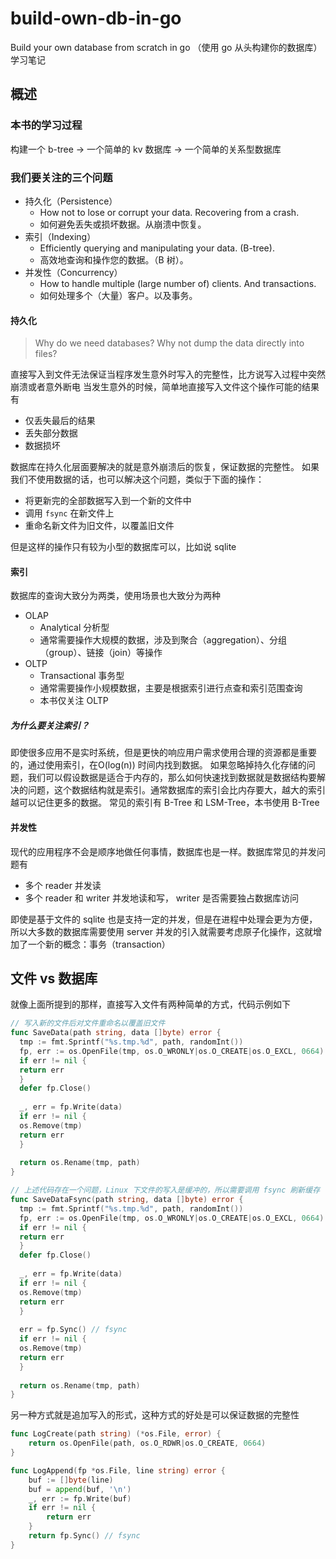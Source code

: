 # build-own-db-in-go

Build your own database from scratch in go （使用 go 从头构建你的数据库）学习笔记

## 概述

### 本书的学习过程

构建一个 b-tree -> 一个简单的 kv 数据库 -> 一个简单的关系型数据库

### 我们要关注的三个问题

- 持久化（Persistence）
    - How not to lose or corrupt your data. Recovering from a crash.
    - 如何避免丢失或损坏数据。从崩溃中恢复。
- 索引（Indexing）
    - Efficiently querying and manipulating your data. (B-tree).
    - 高效地查询和操作您的数据。（B 树）。
- 并发性（Concurrency）
    - How to handle multiple (large number of) clients. And transactions.
    - 如何处理多个（大量）客户。以及事务。

#### 持久化

> Why do we need databases? Why not dump the data directly into files?

直接写入到文件无法保证当程序发生意外时写入的完整性，比方说写入过程中突然崩溃或者意外断电
当发生意外的时候，简单地直接写入文件这个操作可能的结果有

- 仅丢失最后的结果
- 丢失部分数据
- 数据损坏

数据库在持久化层面要解决的就是意外崩溃后的恢复，保证数据的完整性。
如果我们不使用数据的话，也可以解决这个问题，类似于下面的操作：

- 将更新完的全部数据写入到一个新的文件中
- 调用 `fsync` 在新文件上
- 重命名新文件为旧文件，以覆盖旧文件

但是这样的操作只有较为小型的数据库可以，比如说 sqlite

#### 索引

数据库的查询大致分为两类，使用场景也大致分为两种

- OLAP
    - Analytical 分析型
    - 通常需要操作大规模的数据，涉及到聚合（aggregation）、分组（group）、链接（join）等操作
- OLTP
    - Transactional 事务型
    - 通常需要操作小规模数据，主要是根据索引进行点查和索引范围查询
    - 本书仅关注 OLTP

##### 为什么要关注索引？

即使很多应用不是实时系统，但是更快的响应用户需求使用合理的资源都是重要的，通过使用索引，在O(log(n)) 时间内找到数据。
如果忽略掉持久化存储的问题，我们可以假设数据是适合于内存的，那么如何快速找到数据就是数据结构要解决的问题，这个数据结构就是索引。通常数据库的索引会比内存要大，越大的索引越可以记住更多的数据。
常见的索引有 B-Tree 和 LSM-Tree，本书使用 B-Tree

#### 并发性

现代的应用程序不会是顺序地做任何事情，数据库也是一样。数据库常见的并发问题有

- 多个 reader 并发读
- 多个 reader 和 writer 并发地读和写， writer 是否需要独占数据库访问

即使是基于文件的 sqlite 也是支持一定的并发，但是在进程中处理会更为方便，所以大多数的数据库需要使用 server
并发的引入就需要考虑原子化操作，这就增加了一个新的概念：事务（transaction）

## 文件 vs 数据库

就像上面所提到的那样，直接写入文件有两种简单的方式，代码示例如下

```go
// 写入新的文件后对文件重命名以覆盖旧文件
func SaveData(path string, data []byte) error {
  tmp := fmt.Sprintf("%s.tmp.%d", path, randomInt())
  fp, err := os.OpenFile(tmp, os.O_WRONLY|os.O_CREATE|os.O_EXCL, 0664)
  if err != nil {
  return err
  }
  defer fp.Close()
  
  _, err = fp.Write(data)
  if err != nil {
  os.Remove(tmp)
  return err
  }
  
  return os.Rename(tmp, path)
}

// 上述代码存在一个问题，Linux 下文件的写入是缓冲的，所以需要调用 fsync 刷新缓存
func SaveDataFsync(path string, data []byte) error {
  tmp := fmt.Sprintf("%s.tmp.%d", path, randomInt())
  fp, err := os.OpenFile(tmp, os.O_WRONLY|os.O_CREATE|os.O_EXCL, 0664)
  if err != nil {
  return err
  }
  defer fp.Close()
  
  _, err = fp.Write(data)
  if err != nil {
  os.Remove(tmp)
  return err
  }
  
  err = fp.Sync() // fsync
  if err != nil {
  os.Remove(tmp)
  return err
  }
  
  return os.Rename(tmp, path)
}
```

另一种方式就是追加写入的形式，这种方式的好处是可以保证数据的完整性
```go
func LogCreate(path string) (*os.File, error) {
    return os.OpenFile(path, os.O_RDWR|os.O_CREATE, 0664)
}

func LogAppend(fp *os.File, line string) error {
    buf := []byte(line)
    buf = append(buf, '\n')
    _, err := fp.Write(buf)
    if err != nil {
        return err
    }
    return fp.Sync() // fsync
}

```
